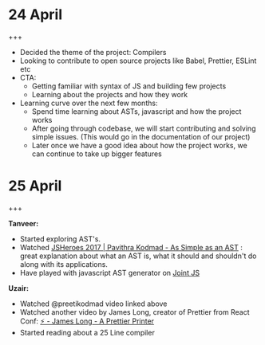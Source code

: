 # 24 April

+++

- Decided the theme of the project: Compilers
- Looking to contribute to open source projects like Babel, Prettier, ESLint etc
- CTA:
  - Getting familiar with syntax of JS and building few projects
  - Learning about the projects and how they work
- Learning curve over the next few months:
  -  Spend time learning about ASTs, javascript and how the project works
  - After going through codebase, we will start contributing and solving simple issues. (This would go in the documentation of our project)
  - Later once we have a good idea about how the project works, we can continue to take up bigger features

# 25 April

+++

**Tanveer:**
- Started exploring AST's.
- Watched [JSHeroes 2017 | Pavithra Kodmad - As Simple as an AST](https://www.youtube.com/watch?v=LRKlqR6KY_E) : great explanation about what an AST is, what it should and shouldn't do along with its applications.
- Have played with javascript AST generator on [Joint JS](https://resources.jointjs.com/demos/javascript-ast)

**Uzair:**
- Watched @preetikodmad video linked above
- Watched another video by James Long, creator of Prettier from React Conf: [⚡️ - James Long - A Prettier Printer](https://www.youtube.com/watch?v=hkfBvpEfWdA)
- Started reading about a 25 Line compiler